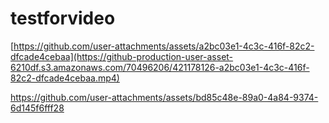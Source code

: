 # testforvideo



[https://github.com/user-attachments/assets/a2bc03e1-4c3c-416f-82c2-dfcade4cebaa](https://github-production-user-asset-6210df.s3.amazonaws.com/70496206/421178126-a2bc03e1-4c3c-416f-82c2-dfcade4cebaa.mp4)

https://github.com/user-attachments/assets/bd85c48e-89a0-4a84-9374-6d145f6fff28
